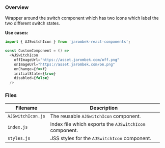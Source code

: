 ### Overview

Wrapper around the switch component which has two icons which label the two different switch states.

**Use cases:**

```javascript
import { AJSwitchIcon } from 'jarombek-react-components';

const CustomComponent = () => 
  <AJSwitchIcon
    offImageUrl="https://asset.jarombek.com/off.png"
    onImageUrl="https://asset.jarombek.com/on.png"
    onChange={f=>f}
    initialState={true}
    disabled={false}
  />
```

### Files

| Filename                   | Description                                                                     |
|----------------------------|---------------------------------------------------------------------------------|
| `AJSwitchIcon.js`          | The reusable `AJSwitchIcon` component.                                          |
| `index.js`                 | Index file which exports the `AJSwitchIcon` component.                          |
| `styles.js`                | JSS styles for the `AJSwitchIcon` component.                                    |
